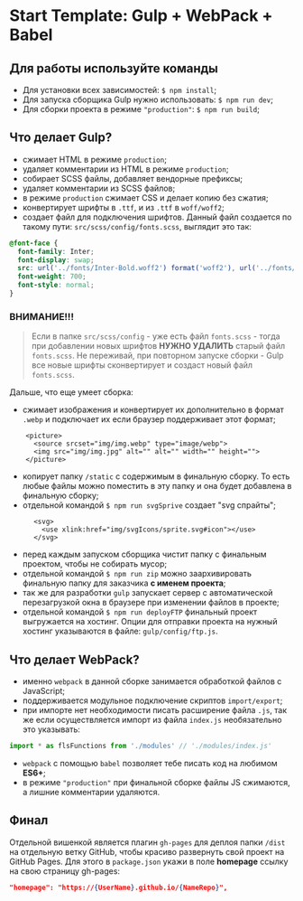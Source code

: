 # Start Template: Gulp + WebPack + Babel

## Для работы используйте команды

- Для установки всех зависимостей: `$ npm install`;
- Для запуска сборщика Gulp нужно использовать: `$ npm run dev`;
- Для сборки проекта в режиме `"production"`: `$ npm run build`;

## Что делает Gulp?

- сжимает HTML в режиме `production`;
- удаляет комментарии из HTML в режиме `production`;
- собирает SCSS файлы, добавляет вендорные префиксы;
- удаляет комментарии из SCSS файлов;
- в режиме `production` сжимает CSS и делает копию без сжатия;
- конвертирует шрифты в `.ttf`, и из `.ttf` в `woff/woff2`;
- создает файл для подключения шрифтов. Данный файл создается по такому пути: `src/scss/config/fonts.scss`, выглядит это
  так:

```scss
@font-face {
  font-family: Inter;
  font-display: swap;
  src: url('../fonts/Inter-Bold.woff2') format('woff2'), url('../fonts/Inter-Bold.woff') format('woff');
  font-weight: 700;
  font-style: normal;
}
```

### ВНИМАНИЕ!!!

> Если в папке `src/scss/config` - уже есть файл `fonts.scss` - тогда при добавлении новых шрифтов **НУЖНО УДАЛИТЬ**
> старый файл `fonts.scss`. Не переживай, при повторном запуске сборки - Gulp все новые шрифты сконвертирует и создаст
> новый файл `fonts.scss`.

Дальше, что еще умеет сборка:

- сжимает изображения и конвертирует их дополнительно в формат `.webp` и подключает их если браузер поддерживает этот
  формат;
```
    <picture>
      <source srcset="img/img.webp" type="image/webp">
      <img src="img/img.jpg" alt="" alt="" width="" height="">
    </picture>
```
- копирует папку `/static` с содержимым в финальную сборку. То есть любые файлы можно поместить в эту папку и она будет
  добавлена в финальную сборку;
- отдельной командой `$ npm run svgSprive` cоздает "svg cпрайты";
```
      <svg>
        <use xlink:href="img/svgIcons/sprite.svg#icon"></use>
      </svg>
```
- перед каждым запуском сборщика чистит папку с финальным проектом, чтобы не собирать мусор;
- отдельной командой `$ npm run zip` можно заархивировать финальную папку для заказчика **с именем проекта**;
- так же для разработки `gulp` запускает сервер с автоматической перезагрузкой окна в браузере при изменении файлов в
  проекте;
- отдельной командой `$ npm run deployFTP` финальный проект выгружается на хостинг. Опции для отправки проекта на нужный
  хостинг указываются в файле: `gulp/config/ftp.js`.

## Что делает WebPack?

- именно `webpack` в данной сборке занимается обработкой файлов c JavaScript;
- поддерживается модульное подключение скриптов `import/export`;
- при импорте нет необходимости писать расширение файла `.js`, так же если осуществляется импорт из файла `index.js`
  необязательно это указывать:

```javascript
import * as flsFunctions from './modules' // './modules/index.js'
```

- `webpack` c помощью `babel` позволяет тебе писать код на любимом **ES6+**;
- в режиме `"production"` при финальной сборке файлы JS сжимаются, а лишние комментарии удаляются.

## Финал

Отдельной вишенкой является плагин `gh-pages` для деплоя папки `/dist` на отдельную ветку GitHub, чтобы красиво
развернуть свой проект на GitHub Pages. Для этого в `package.json` укажи в поле **homepage** ссылку на свою страницу
gh-pages:

```json
"homepage": "https://{UserName}.github.io/{NameRepo}",
```